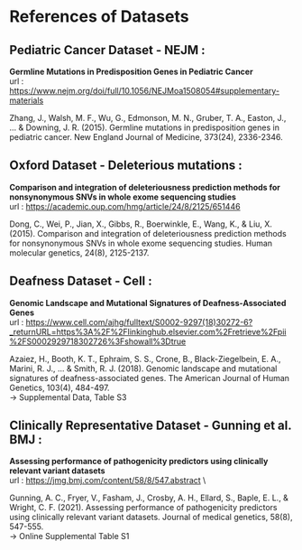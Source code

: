 
# References of Datasets

## Pediatric Cancer Dataset - NEJM :
**Germline Mutations in Predisposition Genes in Pediatric Cancer**  \
url : https://www.nejm.org/doi/full/10.1056/NEJMoa1508054#supplementary-materials

Zhang, J., Walsh, M. F., Wu, G., Edmonson, M. N., Gruber, T. A., Easton, J., ... & Downing, J. R. (2015). Germline mutations in predisposition genes in pediatric cancer. New England Journal of Medicine, 373(24), 2336-2346.

## Oxford Dataset - Deleterious mutations : 
**Comparison and integration of deleteriousness prediction methods for nonsynonymous SNVs in whole exome sequencing studies**  \
url : https://academic.oup.com/hmg/article/24/8/2125/651446

Dong, C., Wei, P., Jian, X., Gibbs, R., Boerwinkle, E., Wang, K., & Liu, X. (2015). Comparison and integration of deleteriousness prediction methods for nonsynonymous SNVs in whole exome sequencing studies. Human molecular genetics, 24(8), 2125-2137.

## Deafness Dataset - Cell :
**Genomic Landscape and Mutational Signatures of Deafness-Associated Genes** \
url : https://www.cell.com/ajhg/fulltext/S0002-9297(18)30272-6?_returnURL=https%3A%2F%2Flinkinghub.elsevier.com%2Fretrieve%2Fpii%2FS0002929718302726%3Fshowall%3Dtrue

Azaiez, H., Booth, K. T., Ephraim, S. S., Crone, B., Black-Ziegelbein, E. A., Marini, R. J., ... & Smith, R. J. (2018). Genomic landscape and mutational signatures of deafness-associated genes. The American Journal of Human Genetics, 103(4), 484-497. \
 -> Supplemental Data, Table S3

 ## Clinically Representative Dataset - Gunning et al. BMJ  :
 **Assessing performance of pathogenicity predictors using clinically relevant variant datasets** \
 url : https://jmg.bmj.com/content/58/8/547.abstract \
 
 Gunning, A. C., Fryer, V., Fasham, J., Crosby, A. H., Ellard, S., Baple, E. L., & Wright, C. F. (2021). Assessing performance of pathogenicity predictors using clinically relevant variant datasets. Journal of medical genetics, 58(8), 547-555. \
  -> Online Supplemental Table S1
